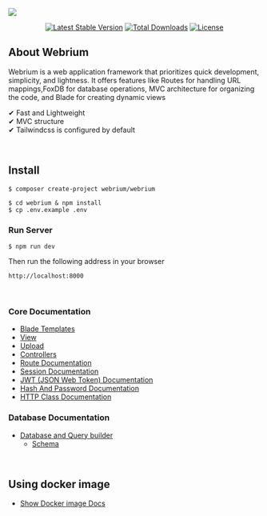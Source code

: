 ![](https://repository-images.githubusercontent.com/267562756/4fc935ef-900e-48c5-b08d-9cfd151a9782)

<div align="center">

[![Latest Stable Version](https://poser.pugx.org/webrium/webrium/v)](//packagist.org/packages/webrium/webrium) [![Total Downloads](https://poser.pugx.org/webrium/webrium/downloads)](//packagist.org/packages/webrium/webrium)  [![License](https://poser.pugx.org/webrium/webrium/license)](//packagist.org/packages/webrium/webrium)

</div>

## About Webrium

Webrium is a web application framework that prioritizes quick development, simplicity, and lightness. It offers features like Routes for handling URL mappings,FoxDB for database operations, MVC architecture for organizing the code, and Blade for creating dynamic views


✔ Fast and Lightweight <br>
✔ MVC structure <br>
✔ Tailwindcss is configured by default <br>

<br>

## Install
```
$ composer create-project webrium/webrium
```

```
$ cd webrium & npm install
$ cp .env.example .env
```

### Run Server
```
$ npm run dev
```

Then run the following address in your browser

`http://localhost:8000`

<br>

### Core Documentation
 * [Blade Templates](https://github.com/webrium/webrium/wiki/Blade-Templates)
 * [View](https://github.com/webrium/webrium/wiki/View)
 * [Upload](https://github.com/webrium/webrium/wiki/Upload)
 * [Controllers](https://github.com/webrium/webrium/wiki/controllers)
 * [Route Documentation](https://github.com/webrium/core/wiki/Route-Class-Documentation)
 * [Session Documentation](https://github.com/webrium/core/wiki/Session-Class-Documentation)
 * [JWT (JSON Web Token) Documentation](https://github.com/webrium/core/wiki/JWT-Documentation)
 * [Hash And Password Documentation](https://github.com/webrium/core/wiki/Hash-Class-Documentation)
 * [HTTP Class Documentation](https://github.com/webrium/core/wiki/HTTP-Class-Documentation)

### Database Documentation
 - [Database and Query builder](https://github.com/webrium/foxdb)
   - [Schema](https://github.com/webrium/foxdb/wiki/Schema)
 
 
 
 <br>
 
 ## Using docker image
  - [Show Docker image Docs](https://github.com/webrium/docker-image)
